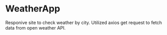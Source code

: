 # WeatherApp
Responive site to check weather by city. Utilized axios get request to fetch data from open weather API.
